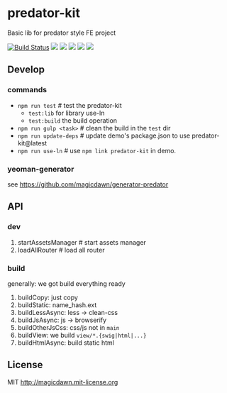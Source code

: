 # predator-kit
Basic lib for predator style FE project

[![Build Status](https://travis-ci.org/magicdawn/predator-kit.svg)](https://travis-ci.org/magicdawn/predator-kit)
![](https://img.shields.io/npm/v/predator-kit.svg)
![](https://img.shields.io/node/v/predator-kit.svg)
![](https://img.shields.io/npm/dm/predator-kit.svg)
![](https://img.shields.io/npm/dt/predator-kit.svg)
![](https://img.shields.io/npm/l/predator-kit.svg)

## Develop

### commands
- `npm run test` # test the predator-kit
    - `test:lib` for library use-ln
    - `test:build` the build operation
- `npm run gulp <task>` # clean the  build in the `test` dir
- `npm run update-deps` # update demo's package.json to use predator-kit@latest
- `npm run use-ln` # use `npm link predator-kit` in demo.

### yeoman-generator
see https://github.com/magicdawn/generator-predator

## API

### dev

1. startAssetsManager # start assets manager
2. loadAllRouter # load all router

### build
generally: we got build everything ready

1. buildCopy: just copy
2. buildStatic: name_hash.ext
3. buildLessAsync: less -> clean-css
4. buildJsAsync: js -> browserify
5. buildOtherJsCss: css/js not in `main`
6. buildView: we build `view/*.{swig|html|...}`
7. buildHtmlAsync: build static html

## License
MIT http://magicdawn.mit-license.org